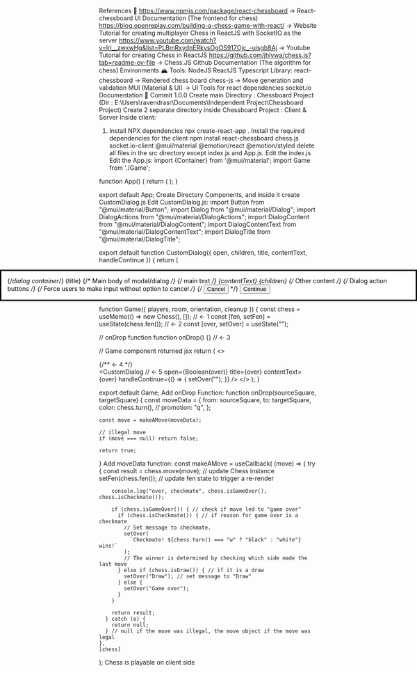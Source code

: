 References 🕎
https://www.npmjs.com/package/react-chessboard -> React-chessboard UI Documentation (The frontend for chess)
https://blog.openreplay.com/building-a-chess-game-with-react/ -> Website Tutorial for creating multiplayer Chess in ReactJS with SocketIO as the server
https://www.youtube.com/watch?v=Iri__zwxwHg&list=PLBmRxydnERkysOgOS917Ojc_-uisgb8Aj -> Youtube Tutorial for creating Chess in ReactJS
https://github.com/jhlywa/chess.js?tab=readme-ov-file -> Chess.JS Github Documentation (The algorithm for chess)
Environments 🏔️
Tools: 
NodeJS
ReactJS
Typescript
Library:
react-chessboard -> Rendered chess board
chess-js -> Move generation and validation
MUI (Material & UI) -> UI Tools for react dependencies
socket.io
Documentation 📙
Commit 1.0.0
Create main Directory : Chessboard Project (Dir : E:\Users\ravendrasr\Documents\Independent Project\Chessboard Project)
Create 2 separate directory inside Chessboard Project : Client & Server
Inside client:
1. Install NPX dependencies
npx create-react-app .
Install the required dependencies for the client
npm install react-chessboard chess.js socket.io-client @mui/material @emotion/react @emotion/styled
delete all files in the src directory except index.js and App.js. Edit the index.js
Edit the App.js:
import {Container} from '@mui/material';
import Game from './Game';

function App() {
  return (
    <Container>
      <Game />
    </Container>
  );
}

export default App;
Create Directory Components, and inside it create CustomDialog.js
Edit CustomDialog.js:
import Button from "@mui/material/Button";
import Dialog from "@mui/material/Dialog";
import DialogActions from "@mui/material/DialogActions";
import DialogContent from "@mui/material/DialogContent";
import DialogContentText from "@mui/material/DialogContentText";
import DialogTitle from "@mui/material/DialogTitle";

export default function CustomDialog({ open, children, title, contentText, handleContinue }) {
  return (
    <Dialog open={open}> {/*dialog container*/}
      <DialogTitle>{title}</DialogTitle>
      <DialogContent> {/* Main body of modal/dialog */}
        <DialogContentText> {/* main text */}
          {contentText}
        </DialogContentText>
        {children} {/* Other content */}
      </DialogContent>
      <DialogActions> {/* Dialog action buttons */}
        {/* Force users to make input without option to cancel */}
        {/* <Button onClick={handleClose}>Cancel</Button> */}
        <Button onClick={handleContinue}>Continue</Button>
      </DialogActions>
    </Dialog>
  );
}
Create Game.js file
Inside Game.js:
import { useState, useMemo, useCallback, useEffect } from "react";
import { Chessboard } from "react-chessboard";
import { Chess } from "chess.js";
import CustomDialog from "./components/CustomDialog";

function Game({ players, room, orientation, cleanup }) {
  const chess = useMemo(() => new Chess(), []); // <- 1
  const [fen, setFen] = useState(chess.fen()); // <- 2
  const [over, setOver] = useState("");

  // onDrop function
  function onDrop() {} // <- 3
  
  // Game component returned jsx
  return (
    <>
      <div className="board">
        <Chessboard position={fen} onPieceDrop={onDrop} />  {/**  <- 4 */}
      </div>
      <CustomDialog // <- 5
        open={Boolean(over)}
        title={over}
        contentText={over}
        handleContinue={() => {
          setOver("");
        }}
      />
    </>
  );
}

export default Game;
Add onDrop Function:
  function onDrop(sourceSquare, targetSquare) {
    const moveData = {
      from: sourceSquare,
      to: targetSquare,
      color: chess.turn(),
      // promotion: "q",
    };

    const move = makeAMove(moveData);

    // illegal move
    if (move === null) return false;

    return true;
  }
Add moveData function:
  const makeAMove = useCallback(
    (move) => {
      try {
        const result = chess.move(move); // update Chess instance
        setFen(chess.fen()); // update fen state to trigger a re-render
  
        console.log("over, checkmate", chess.isGameOver(), chess.isCheckmate());
  
        if (chess.isGameOver()) { // check if move led to "game over"
          if (chess.isCheckmate()) { // if reason for game over is a checkmate
            // Set message to checkmate. 
            setOver(
              `Checkmate! ${chess.turn() === "w" ? "black" : "white"} wins!`
            ); 
            // The winner is determined by checking which side made the last move
          } else if (chess.isDraw()) { // if it is a draw
            setOver("Draw"); // set message to "Draw"
          } else {
            setOver("Game over");
          }
        }
  
        return result;
      } catch (e) {
        return null;
      } // null if the move was illegal, the move object if the move was legal
    },
    [chess]
  );
Chess is playable on client side
